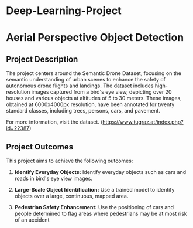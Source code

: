 # Deep-Learning-Project
# Aerial Perspective Object Detection

## Project Description

The project centers around the Semantic Drone Dataset, focusing on the semantic understanding of urban scenes to enhance the safety of autonomous drone flights and landings. The dataset includes high-resolution images captured from a bird's eye view, depicting over 20 houses and various objects at altitudes of 5 to 30 meters. These images, obtained at 6000x4000px resolution, have been annotated for twenty standard classes, including trees, persons, cars, and pavement.

For more information, visit the dataset. (https://www.tugraz.at/index.php?id=22387)

## Project Outcomes

This project aims to achieve the following outcomes:

1. **Identify Everyday Objects:** Identify everyday objects such as cars and roads in bird's eye view images.

2. **Large-Scale Object Identification:** Use a trained model to identify objects over a large, continuous, mapped area.

3. **Pedestrian Safety Enhancement:** Use the positioning of cars and people determined to flag areas where pedestrians may be at
most risk of an accident


